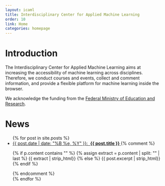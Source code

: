 ```yaml
---
layout: icaml
title: Interdisciplinary Center for Applied Machine Learning
order: 10
link: Home
categories: homepage
---
```

# Introduction

The Interdisciplinary Center for Applied Machine Learning aims at increasing the accessibility of machine learning
across disciplines. Therefore, we conduct courses and events, collect and comment information, and provide a flexible
platform for machine learning inside the browser.


We acknowledge the funding from the [Federal Ministry of Education and Research](http://www.bmbf.de).

# News
<ul>
{% for post in site.posts %}
<li>
<a href="{{ post.url }}"><time>{{ post.date | date: "%B %e, %Y" }}</time>: &nbsp;<b>{{ post.title }} </b></a>
{% comment %}
<p>
    {% if p.content contains "<!--content-->" %}
        {% assign extract = p.content | split: "<!--content-->" | last  %}
        {{ extract | strip_html}}
    {% else %}
        {{ post.excerpt | strip_html}}
    {% endif %}
</p>
{% endcomment %}
</li>
 {% endfor %}
 
</ul>


